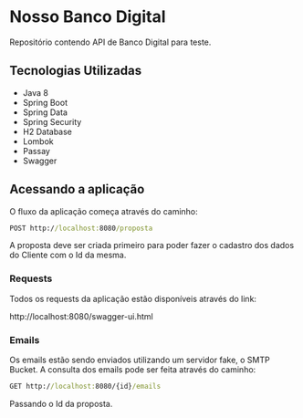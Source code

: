 # Nosso Banco Digital
Repositório contendo API de Banco Digital para teste.

## Tecnologias Utilizadas
- Java 8
- Spring Boot
- Spring Data
- Spring Security
- H2 Database
- Lombok
- Passay
- Swagger

## Acessando a aplicação
O fluxo da aplicação começa através do caminho:
```cmd
POST http://localhost:8080/proposta
```

A proposta deve ser criada primeiro para poder fazer o cadastro dos dados do Cliente com o Id da mesma.

### Requests

Todos os requests da aplicação estão disponíveis através do link:

http://localhost:8080/swagger-ui.html

### Emails

Os emails estão sendo enviados utilizando um servidor fake, o SMTP Bucket. 
A consulta dos emails pode ser feita através do caminho:
```cmd
GET http://localhost:8080/{id}/emails
```
Passando o Id da proposta.
